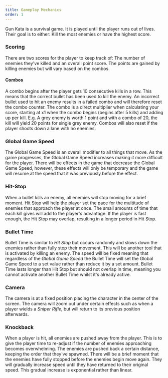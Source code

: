 ```yaml
---
title: Gameplay Mechanics
order: 1
---
```


Gun Kata is a survival game. It is played until the player runs out of lives. Their goal is to either: Kill the most enemies or have the highest score.

### Scoring

There are two scores for the player to keep track of: The number of enemies they've killed and an overall point score. The points are gained by killing enemies but will vary based on the combos.

#### Combos

A combo begins after the player gets 10 consecutive kills in a row. This means that the correct bullet has been used to kill the enemy. An incorrect bullet used to hit an enemy results in a failed combo and will therefore reset the combo counter. The combo is a direct multiplier when calculating your score,  starting at x1 when the combo begins (begins after 5 kills) and adding up per kill. E.g. A grey enemy is worth 1 point and with a combo of 20, the kill will yield 20 points for single grey enemy. Combos will also reset if the player shoots down a lane with no enemies.

### Global Game Speed

The Global Game Speed is an overall modifier to all things that move. As the game progresses, the Global Game Speed increases making it more difficult for the player. There will be effects in the game that decrease the Global Game Speed, however, these effects will only be temporary and the game will resume at the speed that it was previously before the effect.

### Hit-Stop

When a bullet kills an enemy, all enemies will stop moving for a brief moment. Hit Stop will help the player set the pace for the multitude of enemies that approach the player at once. The small amounts of time that each kill gives will add to the player's advantage. If the player is fast enough, the Hit Stop may overlap, resulting in a longer period in Hit Stop.

### Bullet Time

Bullet Time is similar to _Hit Stop_ but occurs randomly and slows down the enemies rather than fully stop their movement. This will be another tool that is activated by killing an enemy. The speed will be fixed meaning that regardless of the _Global Game Speed_ the Bullet Time will set the Global Game Speed to a set value rather than reduce it by a set amount. Bullet Time lasts longer than Hit Stop but should not overlap in time, meaning you cannot activate another Bullet Time whilst it's already active.

### Camera

The camera is at a fixed position placing the character in the center of the screen. The camera will zoom out under certain effects such as when a player wields a _Sniper Rifle_, but will return to its previous position afterwards.

### Knockback

When a player is hit, all enemies are pushed away from the player. This is to give the player time to re-adjust if the number of enemies approaching becomes overwhelming. The enemies are pushed back a certain distance, keeping the order that they've spawned. There will be a brief moment that the enemies have fully stopped before the enemies begin move again. They will gradually increase speed until they have returned to their original speed. This gradual increase is exponential rather than linear.
